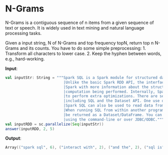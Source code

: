 # N-Grams

N-Grams is a contiguous sequence of n items from a given sequence of text or speech. It is widely used in text mining and natural language processing tasks.

Given a input string, N of N-Grams and top frequency topN, return top n N-Grams and its counts.
You have to do some simple preprocessing:
    1. Transform all characters to lower case.
    2. Keep the hyphen between words, e.g., hard-working.


**Input**: 

```scala
val inputStr: String = """Spark SQL is a Spark module for structured data processing.
                          |Unlike the basic Spark RDD API, the interfaces provided by Spark SQL provide 
                          |Spark with more information about the structure of both the data and the 
                          |computation being performed. Internally, Spark SQL uses this extra information
                          |to perform extra optimizations. There are several ways to interact with Spark SQL
                          |including SQL and the Dataset API. One use of Spark SQL is to execute SQL queries.
                          |Spark SQL can also be used to read data from an existing Hive installation.
                          |When running SQL from within another programming language the results will 
                          |be returned as a Dataset/DataFrame. You can also interact with the SQL interface
                          |using the command-line or over JDBC/ODBC.""".stripMargin
val inputRDD = sc.parallelize(Seq(inputStr))
answer(inputRDD, 2, 5)
``` 

**Output**: 

```scala
Array(("spark sql", 6), ("interact with", 2), ("and the", 2), ("sql is", 2), ("can also", 2))
```
